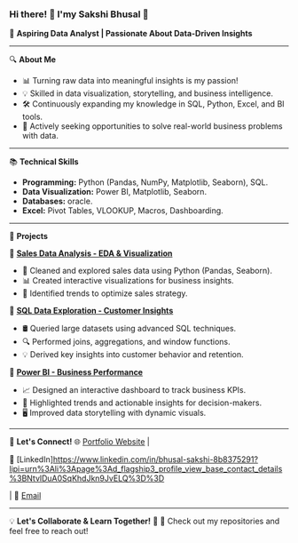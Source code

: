 
### Hi there! 👋 I'my Sakshi Bhusal 🚀

🎯 **Aspiring Data Analyst | Passionate About Data-Driven Insights**

---

🔍 **About Me**
- 📊 Turning raw data into meaningful insights is my passion!
- 💡 Skilled in data visualization, storytelling, and business intelligence.
- 🛠️ Continuously expanding my knowledge in SQL, Python, Excel, and BI tools.
- 🎯 Actively seeking opportunities to solve real-world business problems with data.

---

📚 **Technical Skills**
- **Programming:** Python (Pandas, NumPy, Matplotlib, Seaborn), SQL.
- **Data Visualization:**  Power BI, Matplotlib, Seaborn.
- **Databases:** oracle. 
- **Excel:** Pivot Tables, VLOOKUP, Macros, Dashboarding.

---

🚀 **Projects**

🔹 **[Sales Data Analysis - EDA & Visualization](#)**
   - 🛒 Cleaned and explored sales data using Python (Pandas, Seaborn).
   - 📊 Created interactive visualizations for business insights.
   - 📌 Identified trends to optimize sales strategy.

🔹 **[SQL Data Exploration - Customer Insights](#)**
   - 🛢️ Queried large datasets using advanced SQL techniques.
   - 🔍 Performed joins, aggregations, and window functions.
   - 💡 Derived key insights into customer behavior and retention.

🔹 **[Power BI - Business Performance](#)**
   - 📈 Designed an interactive dashboard to track business KPIs.
   - 🎯 Highlighted trends and actionable insights for decision-makers.
   - 🖥️ Improved data storytelling with dynamic visuals.

---

📩 **Let's Connect!**
🌐 [Portfolio Website](#) | 

💼 [LinkedIn]https://www.linkedin.com/in/bhusal-sakshi-8b8375291?lipi=urn%3Ali%3Apage%3Ad_flagship3_profile_view_base_contact_details%3BNtvlDuA0SqKhdJkn9JvELQ%3D%3D

| 📧 [Email](mailto:your.email@example.com)

---

💡 **Let's Collaborate & Learn Together!** 🚀
📌 Check out my repositories and feel free to reach out!
